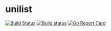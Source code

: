 # unilist

[![Build Status](https://semaphoreci.com/api/v1/sourcefoundry/unilist/branches/master/badge.svg)](https://semaphoreci.com/sourcefoundry/unilist)
[![Build status](https://ci.appveyor.com/api/projects/status/c79jc4vl9jbiki0g/branch/master?svg=true)](https://ci.appveyor.com/project/chrissimpkins/unilist/branch/master)
[![Go Report Card](https://goreportcard.com/badge/github.com/source-foundry/unilist)](https://goreportcard.com/report/github.com/source-foundry/unilist)